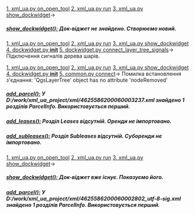 
 [1. xml_ua.py                 on_open_tool](xml_ua.py#L403)
 [2. xml_ua.py                 run](xml_ua.py#L367)
 [3. xml_ua.py                 show_dockwidget](xml_ua.py#L499)→
 

##### [show_dockwidget():](xml_ua.py#L507) Док-віджет не знайдено. Створюємо новий.
 [1. xml_ua.py                 on_open_tool](xml_ua.py#L403)
 [2. xml_ua.py                 run](xml_ua.py#L367)
 [3. xml_ua.py                 show_dockwidget](xml_ua.py#L508)
 [4. dockwidget.py             __init__](dockwidget.py#L156)
 [5. dockwidget.py             connect_layer_tree_signals](dockwidget.py#L214)→
Підключення сигналів дерева шарів. 

 [1. xml_ua.py                 on_open_tool](xml_ua.py#L403)
 [2. xml_ua.py                 run](xml_ua.py#L367)
 [3. xml_ua.py                 show_dockwidget](xml_ua.py#L508)
 [4. dockwidget.py             __init__](dockwidget.py#L157)
 [5. common.py                 connect](common.py#L105)→
Помилка встановлення з'єднання: 'QgsLayerTree' object has no attribute 'nodeRemoved' 

##### [add_parcel():](layers.py#L594) У D:/work/xml_ua_project/xml/4625586200060003237.xml знайдено 1 розділів ParcelInfo. Використовується перший.
##### [add_leases():](layers.py#L1449) Розділ Leases відсутній. Оренди не імпортовано.
##### [add_subleases():](layers.py#L1516) Розділ Subleases відсутній. Суборенди не імпортовано.
 [1. xml_ua.py                 on_open_tool](xml_ua.py#L403)
 [2. xml_ua.py                 run](xml_ua.py#L367)
 [3. xml_ua.py                 show_dockwidget](xml_ua.py#L499)→
 

##### [show_dockwidget():](xml_ua.py#L512) Док-віджет вже існує. Показуємо його.
##### [add_parcel():](layers.py#L594) У D:/work/xml_ua_project/xml/4625586200060002802_utf-8-sig.xml знайдено 1 розділів ParcelInfo. Використовується перший.